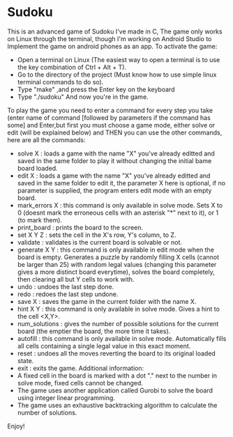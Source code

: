 # Sudoku

This is an advanced game of Sudoku I've made in C,
The game only works on Linux through the terminal, though I'm working on Android Studio to Implement the game on android phones as an app.
To activate the game:
  - Open a terminal on Linux (The easiest way to open a terminal is to use the key combination of Ctrl + Alt + T).
  - Go to the directory of the project (Must know how to use simple linux terminal commands to do so).
  - Type "make" ,and press the Enter key on the keyboard
  - Type "./sudoku"
And now you're in the game.

To play the game you need to enter a command for every step you take (enter name of command [followed by parameters if the command has some] and Enter,but first you must choose a game mode, either solve or edit (will be explained below) and THEN you can use the other commands, here are all the commands:
  - solve X : loads a game with the name "X" you've already editted and saved in the same folder to play it without changing the initial   bame board loaded.
  - edit X : loads a game with the name "X" you've already editted and saved in the same folder to edit it, the parameter X here is optional, if no parameter is supplied, the program enters edit mode with an empty board.
  - mark_errors X : this command is only available in solve mode. Sets X to 0 (doesnt mark the erroneous cells with an asterisk "*" next to it), or 1 (to mark them).
  - print_board : prints the board to the screen.
  - set X Y Z : sets the cell in the X's row, Y's column, to Z.
  - validate : validates is the current board is solvable or not.
  - generate X Y : this command is only available in edit mode when the board is empty. Generates a puzzle by randomly filling X cells (cannot be larger than 25) with random legal values (changing this parameter gives a more distinct board everytime), solves the board completely, then clearing all but Y cells to work with.
  - undo : undoes the last step done.
  - redo : redoes the last step undone.
  - save X : saves the game in the current folder with the name X.
  - hint X Y : this command is only available in solve mode. Gives a hint to the cell <X,Y>.
  - num_solutions : gives the number of possible solutions for the current board (the emptier the board, the more time it takes).
  - autofill : this command is only available in solve mode. Automatically fills all cells containing a single legal value in this exact moment.
  - reset : undoes all the moves reverting the board to its original loaded state.
  - exit : exits the game.
Additional information:
- A fixed cell in the board is marked with a dot "." next to the number in solve mode, fixed cells cannot be changed.
- The game uses another application called Gurobi to solve the board using integer linear programming.
- The game uses an exhaustive backtracking algorithm to calculate the number of solutions.

Enjoy!
